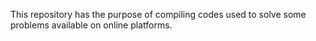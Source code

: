 
This repository has the purpose of compiling codes used to solve some problems available on online platforms.
